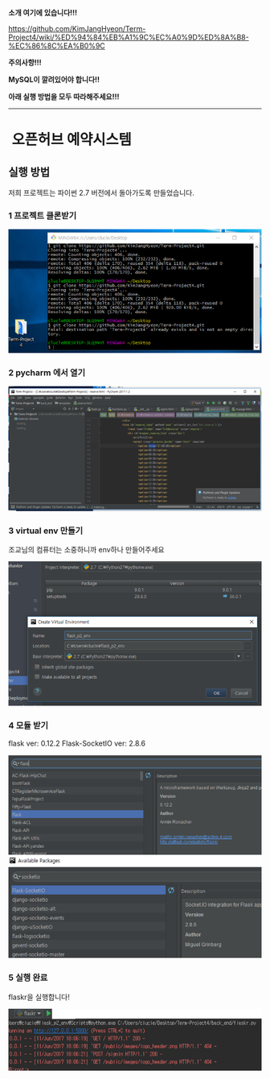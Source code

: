 **소개 여기에 있습니다!!!**

https://github.com/KimJangHyeon/Term-Project4/wiki/%ED%94%84%EB%A1%9C%EC%A0%9D%ED%8A%B8-%EC%86%8C%EA%B0%9C

**주의사항!!!**

**MySQL이 깔려있어야 합니다!!**

**아래 실행 방법을 모두 따라해주세요!!!**

------


#  오픈허브 예약시스템 

## 실행 방법

저희 프로젝트는 파이썬 2.7 버전에서 돌아가도록 만들었습니다.

### 1 프로젝트 클론받기

![1](./readme_img/1.png)

### 2 pycharm 에서 열기

![2](./readme_img/2.png)

### 3 virtual env 만들기

조교님의 컴퓨터는 소중하니까 env하나 만들어주세요

![3](./readme_img/3.png)

### 4 모듈 받기

flask ver: 0.12.2
Flask-SocketIO ver: 2.8.6

![4](./readme_img/4.png)
![5](./readme_img/5.png)

### 5 실행 완료

flaskr을 실행합니다!

![6](./readme_img/6.png)
